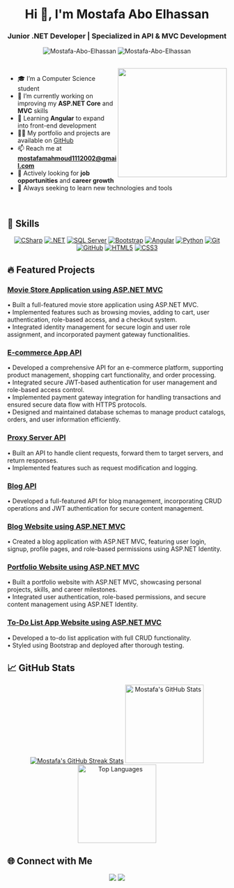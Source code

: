<h1 align="center">Hi 👋, I'm Mostafa Abo Elhassan</h1>
<h3 align="center">Junior .NET Developer | Specialized in API & MVC Development</h3>

<p align="center">
  <img src="https://komarev.com/ghpvc/?username=Mostafa-Abo-Elhassan&label=Profile%20views&color=0e75b6&style=flat" alt="Mostafa-Abo-Elhassan" />
  <img src="https://img.shields.io/github/followers/Mostafa-Abo-Elhassan?label=Followers" alt="Mostafa-Abo-Elhassan" />
</p>

<br>

<img align="right" src="https://user-images.githubusercontent.com/63050133/156676671-d5b2e362-97d4-4404-9447-dd71ddfea82f.gif" width="250px" />

- 🎓 I’m a Computer Science student
- 🔭 I’m currently working on improving my **ASP.NET Core** and **MVC** skills
- 🌱 Learning **Angular** to expand into front-end development
- 👨‍💻 My portfolio and projects are available on [GitHub](https://github.com/Mostafa-Abo-Elhassan)
- 📫 Reach me at **mostafamahmoud1112002@gmail.com**
- 💼 Actively looking for **job opportunities** and **career growth**
- 🧠 Always seeking to learn new technologies and tools

<br>

## 🚀 Skills
<p align="center">
    <a href="https://docs.microsoft.com/en-us/dotnet/csharp/" title="CSharp"><img src="https://img.shields.io/badge/C%23-%23239120.svg?style=for-the-badge&logo=c-sharp&logoColor=white" alt="CSharp"/></a>
    <a href="https://dotnet.microsoft.com/" title=".NET"><img src="https://img.shields.io/badge/.NET-%23007ACC.svg?style=for-the-badge&logo=dotnet&logoColor=white" alt=".NET"/></a>
    <a href="https://www.microsoft.com/en-us/sql-server" title="SQL Server"><img src="https://img.shields.io/badge/SQL%20Server-CC2927.svg?style=for-the-badge&logo=microsoftsqlserver&logoColor=white" alt="SQL Server"/></a>
    <a href="https://getbootstrap.com/" title="Bootstrap"><img src="https://img.shields.io/badge/Bootstrap-%23563D7C.svg?style=for-the-badge&logo=bootstrap&logoColor=white" alt="Bootstrap"/></a>
    <a href="https://angular.io/" title="Angular"><img src="https://img.shields.io/badge/Angular-DD0031?style=for-the-badge&logo=angular&logoColor=white" alt="Angular"/></a>
    <a href="https://www.python.org/" title="Python"><img src="https://img.shields.io/badge/python-3670A0?style=for-the-badge&logo=python&logoColor=ffdd54" alt="Python"/></a>
    <a href="https://git-scm.com/" title="Git"><img src="https://img.shields.io/badge/git-%23F05033.svg?style=for-the-badge&logo=git&logoColor=white" alt="Git"/></a>
    <a href="https://github.com/" title="GitHub"><img src="https://img.shields.io/badge/github-%23121011.svg?style=for-the-badge&logo=github&logoColor=white" alt="GitHub"/></a>
    <a href="https://www.w3.org/TR/html5/" title="HTML5"><img src="https://img.shields.io/badge/html5-%23E34F26.svg?style=for-the-badge&logo=html5&logoColor=white" alt="HTML5"/></a>
    <a href="https://www.w3.org/Style/CSS/" title="CSS3"><img src="https://img.shields.io/badge/css3-%23157122B6.svg?style=for-the-badge&logo=css3&logoColor=white" alt="CSS3"/></a>
</p>

## 🔥 Featured Projects

### [Movie Store Application using ASP.NET MVC](https://github.com/Mostafa-Abo-Elhassan/mvc-movie-store)
• Built a full-featured movie store application using ASP.NET MVC.  
• Implemented features such as browsing movies, adding to cart, user authentication, role-based access, and a checkout system.  
• Integrated identity management for secure login and user role assignment, and incorporated payment gateway functionalities.

### [E-commerce App API](https://github.com/Mostafa-Abo-Elhassan/e-commerce-api)
• Developed a comprehensive API for an e-commerce platform, supporting product management, shopping cart functionality, and order processing.  
• Integrated secure JWT-based authentication for user management and role-based access control.  
• Implemented payment gateway integration for handling transactions and ensured secure data flow with HTTPS protocols.  
• Designed and maintained database schemas to manage product catalogs, orders, and user information efficiently.

### [Proxy Server API](https://github.com/Mostafa-Abo-Elhassan/proxy-server-api)
• Built an API to handle client requests, forward them to target servers, and return responses.  
• Implemented features such as request modification and logging.

### [Blog API](https://github.com/Mostafa-Abo-Elhassan/BlogaatAPI)
• Developed a full-featured API for blog management, incorporating CRUD operations and JWT authentication for secure content management.

### [Blog Website using ASP.NET MVC](https://github.com/Mostafa-Abo-Elhassan/Blogaat)
• Created a blog application with ASP.NET MVC, featuring user login, signup, profile pages, and role-based permissions using ASP.NET Identity.

### [Portfolio Website using ASP.NET MVC](https://github.com/Mostafa-Abo-Elhassan/portfolio-website)
• Built a portfolio website with ASP.NET MVC, showcasing personal projects, skills, and career milestones.  
• Integrated user authentication, role-based permissions, and secure content management using ASP.NET Identity.

### [To-Do List App Website using ASP.NET MVC]([https://github.com/Mostafa-Abo-Elhassan/to-do-list-app](https://github.com/Mostafa-Abo-Elhassan/To-Do-App))
• Developed a to-do list application with full CRUD functionality.  
• Styled using Bootstrap and deployed after thorough testing.

## 📈 GitHub Stats
<p align="center">
    <a href="https://github-readme-streak-stats.herokuapp.com/?user=Mostafa-Abo-Elhassan&theme=tokyonight"><img src="https://github-readme-streak-stats.herokuapp.com/?user=Mostafa-Abo-Elhassan&theme=tokyonight" alt="Mostafa's GitHub Streak Stats" /></a>
    <a href="https://github-readme-stats.vercel.app/api?username=Mostafa-Abo-Elhassan&show_icons=true&theme=tokyonight"><img src="https://github-readme-stats.vercel.app/api?username=Mostafa-Abo-Elhassan&show_icons=true&theme=tokyonight" alt="Mostafa's GitHub Stats" height="180"/></a>
    <a href="https://github-readme-stats.vercel.app/api/top-langs/?username=Mostafa-Abo-Elhassan&layout=compact&theme=tokyonight"><img src="https://github-readme-stats.vercel.app/api/top-langs/?username=Mostafa-Abo-Elhassan&layout=compact&theme=tokyonight" alt="Top Languages" height="180"/></a>
</p>

## 🌐 Connect with Me
<p align="center">
    <a href="mailto:mostafamahmoud1112002@gmail.com" title="Gmail"><img src="https://img.shields.io/badge/gmail-%23F05033.svg?style=for-the-badge&logo=gmail&logoColor=white"/></a>
    <a href="https://www.linkedin.com/in/mostafa-aboelhassan/" title="LinkedIn"><img src="https://img.shields.io/badge/linkedin-%230077B5.svg?style=for-the-badge&logo=linkedin&logoColor=white"/></a>
</p>
